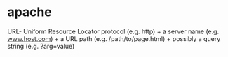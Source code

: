 apache
======
URL- Uniform Resource Locator
  protocol (e.g. http) + a server name (e.g. www.host.com) + a URL path (e.g. /path/to/page.html) + possibly a query string (e.g. ?arg=value)

